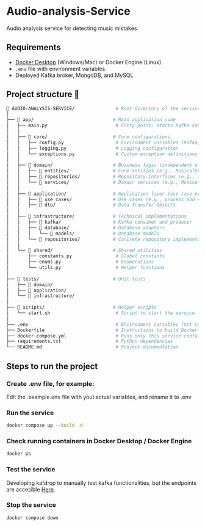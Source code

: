 # Audio-analysis-Service
Audio analysis service for detecting music mistakes


## Requirements

* [Docker Desktop](https://www.docker.com/products/docker-desktop/) (Windows/Mac) or Docker Engine (Linux).
* `.env` file with environment variables.
* Deployed Kafka broker, MongoDB, and MySQL.

##  Project structure 📁

```bash
📁 AUDIO-ANALYSIS-SERVICE/               # Root directory of the service
│
├── 📁 app/                             # Main application code
│   ├── main.py                         # Entry point: starts Kafka consumer + FastAPI app
│   │
│   ├── 📁 core/                        # Core configurations
│   │   ├── config.py                   # Environment variables (Kafka, DBs, storage path)
│   │   ├── logging.py                  # Logging configuration
│   │   └── exceptions.py               # Custom exception definitions
│   │
│   ├── 📁 domain/                      # Business logic (independent of tech)
│   │   ├── 📁 entities/                # Core entities (e.g., MusicalError)
│   │   ├── 📁 repositories/            # Repository interfaces (e.g., IMongoRepo, IMySQLRepo)
│   │   └── 📁 services/                # Domain services (e.g., MusicalErrorService)
│   │
│   ├── 📁 application/                 # Application layer (use case orchestration)
│   │   ├── 📁 use_cases/               # Use cases (e.g., process_and_store_error.py)
│   │   ├── 📁 dto/                     # Data Transfer Objects
│   │
│   ├── 📁 infrastructure/              # Technical implementations
│   │   ├── 📁 kafka/                   # Kafka consumer and producer
│   │   ├── 📁 database/                # Database adapters
│   │   │   └── 📁 models/              # Database models
│   │   └── 📁 repositories/            # Concrete repository implementations
│   │
│   └── 📁 shared/                      # Shared utilities
│       ├── constants.py                # Global constants
│       ├── enums.py                    # Enumerations
│       └── utils.py                    # Helper functions
│
├── 📁 tests/                           # Unit tests
│   ├── 📁 domain/
│   ├── 📁 application/
│   └── 📁 infrastructure/
│
├── 📁 scripts/                         # Helper scripts
│   └── start.sh                        # Script to start the service
│
├── .env                                # Environment variables (not committed to Git)
├── Dockerfile                          # Instructions to build Docker image
├── docker-compose.yml                  # Runs only this service container
├── requirements.txt                    # Python dependencies
└── README.md                           # Project documentation

```


## Steps to run the project

### Create .env file, for example:

Edit the .example.env file with yout actual variables, and rename it to .env


### Run the service

```bash
docker compose up --build -d
```

### Check running containers in Docker Desktop / Docker Engine

```bash
docker ps
```

### Test the service

Developing kafdrop to manually test kafka functionalities, but the endpoints are accesible [Here](http://localhost:8090).

### Stop the service

```bash
docker compose down
```